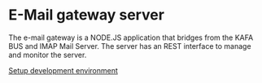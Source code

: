 # E-Mail gateway server

The e-mail gateway is a NODE.JS application that bridges from the KAFA BUS and IMAP Mail Server. The server has an REST interface to manage and monitor the server.



[Setup development environment](Documentation/Development.md)

